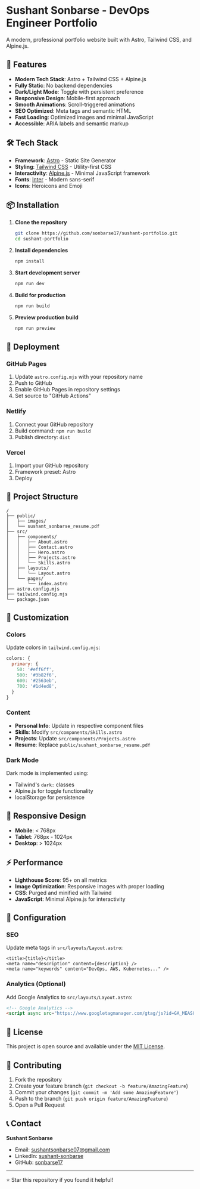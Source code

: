 # Sushant Sonbarse - DevOps Engineer Portfolio

A modern, professional portfolio website built with Astro, Tailwind CSS, and Alpine.js.

## 🚀 Features

- **Modern Tech Stack**: Astro + Tailwind CSS + Alpine.js
- **Fully Static**: No backend dependencies
- **Dark/Light Mode**: Toggle with persistent preference
- **Responsive Design**: Mobile-first approach
- **Smooth Animations**: Scroll-triggered animations
- **SEO Optimized**: Meta tags and semantic HTML
- **Fast Loading**: Optimized images and minimal JavaScript
- **Accessible**: ARIA labels and semantic markup

## 🛠️ Tech Stack

- **Framework**: [Astro](https://astro.build/) - Static Site Generator
- **Styling**: [Tailwind CSS](https://tailwindcss.com/) - Utility-first CSS
- **Interactivity**: [Alpine.js](https://alpinejs.dev/) - Minimal JavaScript framework
- **Fonts**: [Inter](https://fonts.google.com/specimen/Inter) - Modern sans-serif
- **Icons**: Heroicons and Emoji

## 📦 Installation

1. **Clone the repository**
   ```bash
   git clone https://github.com/sonbarse17/sushant-portfolio.git
   cd sushant-portfolio
   ```

2. **Install dependencies**
   ```bash
   npm install
   ```

3. **Start development server**
   ```bash
   npm run dev
   ```

4. **Build for production**
   ```bash
   npm run build
   ```

5. **Preview production build**
   ```bash
   npm run preview
   ```

## 🚀 Deployment

### GitHub Pages
1. Update `astro.config.mjs` with your repository name
2. Push to GitHub
3. Enable GitHub Pages in repository settings
4. Set source to "GitHub Actions"

### Netlify
1. Connect your GitHub repository
2. Build command: `npm run build`
3. Publish directory: `dist`

### Vercel
1. Import your GitHub repository
2. Framework preset: Astro
3. Deploy

## 📁 Project Structure

```
/
├── public/
│   ├── images/
│   └── sushant_sonbarse_resume.pdf
├── src/
│   ├── components/
│   │   ├── About.astro
│   │   ├── Contact.astro
│   │   ├── Hero.astro
│   │   ├── Projects.astro
│   │   └── Skills.astro
│   ├── layouts/
│   │   └── Layout.astro
│   └── pages/
│       └── index.astro
├── astro.config.mjs
├── tailwind.config.mjs
└── package.json
```

## 🎨 Customization

### Colors
Update colors in `tailwind.config.mjs`:
```javascript
colors: {
  primary: {
    50: '#eff6ff',
    500: '#3b82f6',
    600: '#2563eb',
    700: '#1d4ed8',
  }
}
```

### Content
- **Personal Info**: Update in respective component files
- **Skills**: Modify `src/components/Skills.astro`
- **Projects**: Update `src/components/Projects.astro`
- **Resume**: Replace `public/sushant_sonbarse_resume.pdf`

### Dark Mode
Dark mode is implemented using:
- Tailwind's `dark:` classes
- Alpine.js for toggle functionality
- localStorage for persistence

## 📱 Responsive Design

- **Mobile**: < 768px
- **Tablet**: 768px - 1024px  
- **Desktop**: > 1024px

## ⚡ Performance

- **Lighthouse Score**: 95+ on all metrics
- **Image Optimization**: Responsive images with proper loading
- **CSS**: Purged and minified with Tailwind
- **JavaScript**: Minimal Alpine.js for interactivity

## 🔧 Configuration

### SEO
Update meta tags in `src/layouts/Layout.astro`:
```astro
<title>{title}</title>
<meta name="description" content={description} />
<meta name="keywords" content="DevOps, AWS, Kubernetes..." />
```

### Analytics (Optional)
Add Google Analytics to `src/layouts/Layout.astro`:
```html
<!-- Google Analytics -->
<script async src="https://www.googletagmanager.com/gtag/js?id=GA_MEASUREMENT_ID"></script>
```

## 📄 License

This project is open source and available under the [MIT License](LICENSE).

## 🤝 Contributing

1. Fork the repository
2. Create your feature branch (`git checkout -b feature/AmazingFeature`)
3. Commit your changes (`git commit -m 'Add some AmazingFeature'`)
4. Push to the branch (`git push origin feature/AmazingFeature`)
5. Open a Pull Request

## 📞 Contact

**Sushant Sonbarse**
- Email: sushantsonbarse07@gmail.com
- LinkedIn: [sushant-sonbarse](https://www.linkedin.com/in/sushant-sonbarse/)
- GitHub: [sonbarse17](https://github.com/sonbarse17)

---

⭐ Star this repository if you found it helpful!